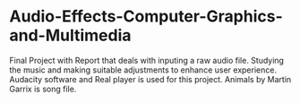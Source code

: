 # Audio-Effects-Computer-Graphics-and-Multimedia
Final Project with Report that deals with inputing a raw audio file. Studying the music and making suitable adjustments to enhance user experience. Audacity software and Real player is used for this project. Animals by Martin Garrix is song file.
